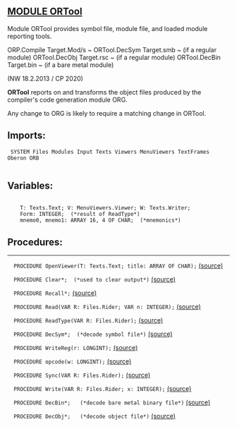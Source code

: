 
## [MODULE ORTool](https://github.com/io-core/Build/blob/main/ORTool.Mod)
Module ORTool provides symbol file, module file, and loaded module reporting tools.

ORP.Compile Target.Mod/s ~
ORTool.DecSym Target.smb ~ (if a regular module)
ORTool.DecObj Target.rsc ~ (if a regular module)
ORTool.DecBin Target.bin ~ (if a bare metal module)


(NW 18.2.2013 / CP 2020)

**ORTool** reports on and transforms the object files produced by the compiler's code generation module ORG.

Any change to ORG is likely to require a matching change in ORTool.


  ## Imports:
` SYSTEM Files Modules Input Texts Viewers MenuViewers TextFrames Oberon ORB`

```
```
## Variables:
```
 
    T: Texts.Text; V: MenuViewers.Viewer; W: Texts.Writer;
    Form: INTEGER;  (*result of ReadType*)
    mnemo0, mnemo1: ARRAY 16, 4 OF CHAR;  (*mnemonics*)

```
## Procedures:
---

`  PROCEDURE OpenViewer(T: Texts.Text; title: ARRAY OF CHAR);` [(source)](https://github.com/io-orig/System/blob/main/ORTool.Mod#L26)


`  PROCEDURE Clear*;  (*used to clear output*)` [(source)](https://github.com/io-orig/System/blob/main/ORTool.Mod#L35)


`  PROCEDURE Recall*;` [(source)](https://github.com/io-orig/System/blob/main/ORTool.Mod#L40)


`  PROCEDURE Read(VAR R: Files.Rider; VAR n: INTEGER);` [(source)](https://github.com/io-orig/System/blob/main/ORTool.Mod#L48)


`  PROCEDURE ReadType(VAR R: Files.Rider);` [(source)](https://github.com/io-orig/System/blob/main/ORTool.Mod#L54)


`  PROCEDURE DecSym*;  (*decode symbol file*)` [(source)](https://github.com/io-orig/System/blob/main/ORTool.Mod#L100)


`  PROCEDURE WriteReg(r: LONGINT);` [(source)](https://github.com/io-orig/System/blob/main/ORTool.Mod#L141)


`  PROCEDURE opcode(w: LONGINT);` [(source)](https://github.com/io-orig/System/blob/main/ORTool.Mod#L151)


`  PROCEDURE Sync(VAR R: Files.Rider);` [(source)](https://github.com/io-orig/System/blob/main/ORTool.Mod#L186)


`  PROCEDURE Write(VAR R: Files.Rider; x: INTEGER);` [(source)](https://github.com/io-orig/System/blob/main/ORTool.Mod#L191)


`  PROCEDURE DecBin*;   (*decode bare metal binary file*)` [(source)](https://github.com/io-orig/System/blob/main/ORTool.Mod#L195)


`  PROCEDURE DecObj*;   (*decode object file*)` [(source)](https://github.com/io-orig/System/blob/main/ORTool.Mod#L218)

